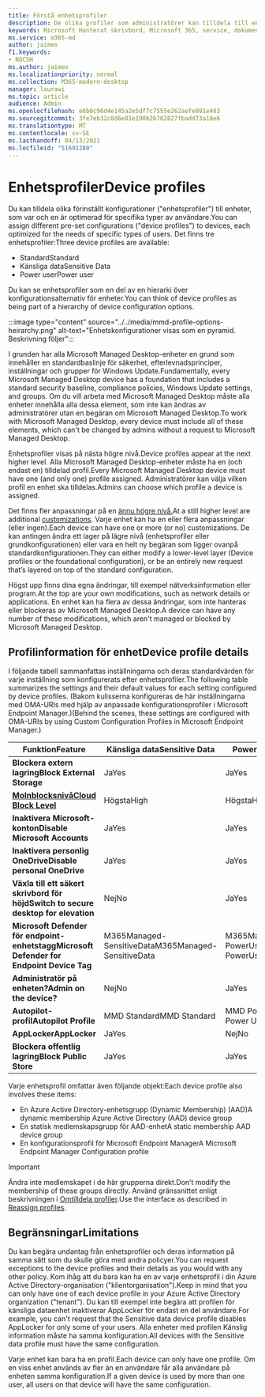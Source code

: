 ```yaml
---
title: Förstå enhetsprofiler
description: De olika profiler som administratörer kan tilldela till enheter
keywords: Microsoft Hanterat skrivbord, Microsoft 365, service, dokumentation
ms.service: m365-md
author: jaimeo
f1.keywords:
- NOCSH
ms.author: jaimeo
ms.localizationpriority: normal
ms.collection: M365-modern-desktop
manager: laurawi
ms.topic: article
audience: Admin
ms.openlocfilehash: e6b0c96d4e145a2e5df7c7555e262aefe891e483
ms.sourcegitcommit: 3fe7eb32c8d6e01e190b2b782827fbadd73a18e6
ms.translationtype: MT
ms.contentlocale: sv-SE
ms.lasthandoff: 04/13/2021
ms.locfileid: "51691280"
---
```

# <a name="device-profiles"></a><span data-ttu-id="62fae-104">Enhetsprofiler</span><span class="sxs-lookup"><span data-stu-id="62fae-104">Device profiles</span></span>

<span data-ttu-id="62fae-105">Du kan tilldela olika förinställt konfigurationer ("enhetsprofiler") till enheter, som var och en är optimerad för specifika typer av användare.</span><span class="sxs-lookup"><span data-stu-id="62fae-105">You can assign different pre-set configurations ("device profiles") to devices, each optimized for the needs of specific types of users.</span></span> <span data-ttu-id="62fae-106">Det finns tre enhetsprofiler:</span><span class="sxs-lookup"><span data-stu-id="62fae-106">Three device profiles are available:</span></span>

- <span data-ttu-id="62fae-107">Standard</span><span class="sxs-lookup"><span data-stu-id="62fae-107">Standard</span></span>
- <span data-ttu-id="62fae-108">Känsliga data</span><span class="sxs-lookup"><span data-stu-id="62fae-108">Sensitive Data</span></span>
- <span data-ttu-id="62fae-109">Power user</span><span class="sxs-lookup"><span data-stu-id="62fae-109">Power user</span></span>

<span data-ttu-id="62fae-110">Du kan se enhetsprofiler som en del av en hierarki över konfigurationsalternativ för enheter.</span><span class="sxs-lookup"><span data-stu-id="62fae-110">You can think of device profiles as being part of a hierarchy of device configuration options.</span></span>

:::image type="content" source="../../media/mmd-profile-options-heirarchy.png" alt-text="Enhetskonfigurationer visas som en pyramid. Beskrivning följer":::

<span data-ttu-id="62fae-112">I grunden har alla Microsoft Managed Desktop-enheter en grund som innehåller en standardbaslinje för säkerhet, efterlevnadsprinciper, inställningar och grupper för Windows Update.</span><span class="sxs-lookup"><span data-stu-id="62fae-112">Fundamentally, every Microsoft Managed Desktop device has a foundation that includes a standard security baseline, compliance policies, Windows Update settings, and groups.</span></span> <span data-ttu-id="62fae-113">Om du vill arbeta med Microsoft Managed Desktop måste alla enheter innehålla alla dessa element, som inte kan ändras av administratörer utan en begäran om Microsoft Managed Desktop.</span><span class="sxs-lookup"><span data-stu-id="62fae-113">To work with Microsoft Managed Desktop, every device must include all of these elements, which can't be changed by admins without a request to Microsoft Managed Desktop.</span></span>

<span data-ttu-id="62fae-114">Enhetsprofiler visas på nästa högre nivå.</span><span class="sxs-lookup"><span data-stu-id="62fae-114">Device profiles appear at the next higher level.</span></span> <span data-ttu-id="62fae-115">Alla Microsoft Managed Desktop-enheter måste ha en (och endast en) tilldelad profil.</span><span class="sxs-lookup"><span data-stu-id="62fae-115">Every Microsoft Managed Desktop device must have one (and only one) profile assigned.</span></span> <span data-ttu-id="62fae-116">Administratörer kan välja vilken profil en enhet ska tilldelas.</span><span class="sxs-lookup"><span data-stu-id="62fae-116">Admins can choose which profile a device is assigned.</span></span>

<span data-ttu-id="62fae-117">Det finns fler anpassningar på en [ännu högre nivå.](customizing.md)</span><span class="sxs-lookup"><span data-stu-id="62fae-117">At a still higher level are additional [customizations](customizing.md).</span></span> <span data-ttu-id="62fae-118">Varje enhet kan ha en eller flera anpassningar (eller ingen).</span><span class="sxs-lookup"><span data-stu-id="62fae-118">Each device can have one or more (or no) customizations.</span></span> <span data-ttu-id="62fae-119">De kan antingen ändra ett lager på lägre nivå (enhetsprofiler eller grundkonfigurationen) eller vara en helt ny begäran som ligger ovanpå standardkonfigurationen.</span><span class="sxs-lookup"><span data-stu-id="62fae-119">They can either modify a lower-level layer (Device profiles or the foundational configuration),  or be an entirely new request that’s layered on top of the standard configuration.</span></span>

<span data-ttu-id="62fae-120">Högst upp finns dina egna ändringar, till exempel nätverksinformation eller program.</span><span class="sxs-lookup"><span data-stu-id="62fae-120">At the top are your own modifications, such as network details or applications.</span></span> <span data-ttu-id="62fae-121">En enhet kan ha flera av dessa ändringar, som inte hanteras eller blockeras av Microsoft Managed Desktop.</span><span class="sxs-lookup"><span data-stu-id="62fae-121">A device can have any number of these modifications, which aren't managed or blocked by Microsoft Managed Desktop.</span></span>


## <a name="device-profile-details"></a><span data-ttu-id="62fae-122">Profilinformation för enhet</span><span class="sxs-lookup"><span data-stu-id="62fae-122">Device profile details</span></span>

<span data-ttu-id="62fae-123">I följande tabell sammanfattas inställningarna och deras standardvärden för varje inställning som konfigurerats efter enhetsprofiler.</span><span class="sxs-lookup"><span data-stu-id="62fae-123">The following table summarizes the settings and their default values for each setting configured by device profiles.</span></span> <span data-ttu-id="62fae-124">(Bakom kulisserna konfigureras de här inställningarna med OMA-URIs med hjälp av anpassade konfigurationsprofiler i Microsoft Endpoint Manager.)</span><span class="sxs-lookup"><span data-stu-id="62fae-124">(Behind the scenes, these settings are configured with OMA-URIs by using Custom Configuration Profiles in Microsoft Endpoint Manager.)</span></span>

| <span data-ttu-id="62fae-125">Funktion</span><span class="sxs-lookup"><span data-stu-id="62fae-125">Feature</span></span> | <span data-ttu-id="62fae-126">Känsliga data</span><span class="sxs-lookup"><span data-stu-id="62fae-126">Sensitive Data</span></span> | <span data-ttu-id="62fae-127">Power User</span><span class="sxs-lookup"><span data-stu-id="62fae-127">Power User</span></span> | <span data-ttu-id="62fae-128">Standard</span><span class="sxs-lookup"><span data-stu-id="62fae-128">Standard</span></span> |
|-----------------------------------------------------------------------------------------------------------------------------------------------------------|----------------------------|------------------------|-----------------------|
| <span data-ttu-id="62fae-129">**Blockera extern lagring**</span><span class="sxs-lookup"><span data-stu-id="62fae-129">**Block External Storage**</span></span>                                                                                                                               | <span data-ttu-id="62fae-130">Ja</span><span class="sxs-lookup"><span data-stu-id="62fae-130">Yes</span></span>                       | <span data-ttu-id="62fae-131">Ja</span><span class="sxs-lookup"><span data-stu-id="62fae-131">Yes</span></span>                   | <span data-ttu-id="62fae-132">Nej</span><span class="sxs-lookup"><span data-stu-id="62fae-132">No</span></span>                   |
| <span data-ttu-id="62fae-133">**[Molnblocksnivå](https://docs.microsoft.com/graph/api/resources/intune-deviceconfig-defendercloudblockleveltype)**</span><span class="sxs-lookup"><span data-stu-id="62fae-133">**[Cloud Block Level](https://docs.microsoft.com/graph/api/resources/intune-deviceconfig-defendercloudblockleveltype)**</span></span> | <span data-ttu-id="62fae-134">Högsta</span><span class="sxs-lookup"><span data-stu-id="62fae-134">High</span></span>                      | <span data-ttu-id="62fae-135">Högsta</span><span class="sxs-lookup"><span data-stu-id="62fae-135">High</span></span>                  | <span data-ttu-id="62fae-136">Högsta</span><span class="sxs-lookup"><span data-stu-id="62fae-136">High</span></span>                 |
| <span data-ttu-id="62fae-137">**Inaktivera Microsoft-konton**</span><span class="sxs-lookup"><span data-stu-id="62fae-137">**Disable Microsoft Accounts**</span></span>                                                                                                                           | <span data-ttu-id="62fae-138">Ja</span><span class="sxs-lookup"><span data-stu-id="62fae-138">Yes</span></span>                       | <span data-ttu-id="62fae-139">Ja</span><span class="sxs-lookup"><span data-stu-id="62fae-139">Yes</span></span>                   | <span data-ttu-id="62fae-140">Nej</span><span class="sxs-lookup"><span data-stu-id="62fae-140">No</span></span>                   |
| <span data-ttu-id="62fae-141">**Inaktivera personlig OneDrive**</span><span class="sxs-lookup"><span data-stu-id="62fae-141">**Disable personal OneDrive**</span></span>                                                                                                                            | <span data-ttu-id="62fae-142">Ja</span><span class="sxs-lookup"><span data-stu-id="62fae-142">Yes</span></span>                       | <span data-ttu-id="62fae-143">Ja</span><span class="sxs-lookup"><span data-stu-id="62fae-143">Yes</span></span>                   | <span data-ttu-id="62fae-144">Nej</span><span class="sxs-lookup"><span data-stu-id="62fae-144">No</span></span>                   |
| <span data-ttu-id="62fae-145">**Växla till ett säkert skrivbord för höjd**</span><span class="sxs-lookup"><span data-stu-id="62fae-145">**Switch to secure desktop for elevation**</span></span>                                                                                                               | <span data-ttu-id="62fae-146">Nej</span><span class="sxs-lookup"><span data-stu-id="62fae-146">No</span></span>                        | <span data-ttu-id="62fae-147">Ja</span><span class="sxs-lookup"><span data-stu-id="62fae-147">Yes</span></span>                   | <span data-ttu-id="62fae-148">Nej</span><span class="sxs-lookup"><span data-stu-id="62fae-148">No</span></span>                   |
| <span data-ttu-id="62fae-149">**Microsoft Defender för endpoint-enhetstagg**</span><span class="sxs-lookup"><span data-stu-id="62fae-149">**Microsoft Defender for Endpoint Device Tag**</span></span>                                                                                                           | <span data-ttu-id="62fae-150">M365Managed-SensitiveData</span><span class="sxs-lookup"><span data-stu-id="62fae-150">M365Managed-SensitiveData</span></span> | <span data-ttu-id="62fae-151">M365Managed-PowerUser</span><span class="sxs-lookup"><span data-stu-id="62fae-151">M365Managed-PowerUser</span></span> | <span data-ttu-id="62fae-152">M365Managed-Standard</span><span class="sxs-lookup"><span data-stu-id="62fae-152">M365Managed-Standard</span></span> |
| <span data-ttu-id="62fae-153">**Administratör på enheten?**</span><span class="sxs-lookup"><span data-stu-id="62fae-153">**Admin on the device?**</span></span>                                                                                                                                 | <span data-ttu-id="62fae-154">Nej</span><span class="sxs-lookup"><span data-stu-id="62fae-154">No</span></span>                        | <span data-ttu-id="62fae-155">Ja</span><span class="sxs-lookup"><span data-stu-id="62fae-155">Yes</span></span>                   | <span data-ttu-id="62fae-156">Nej</span><span class="sxs-lookup"><span data-stu-id="62fae-156">No</span></span>                   |
| <span data-ttu-id="62fae-157">**Autopilot-profil**</span><span class="sxs-lookup"><span data-stu-id="62fae-157">**Autopilot Profile**</span></span>                                                                                                                                     | <span data-ttu-id="62fae-158">MMD Standard</span><span class="sxs-lookup"><span data-stu-id="62fae-158">MMD Standard</span></span>               | <span data-ttu-id="62fae-159">MMD Power User</span><span class="sxs-lookup"><span data-stu-id="62fae-159">MMD Power User</span></span>         | <span data-ttu-id="62fae-160">MMD Standard</span><span class="sxs-lookup"><span data-stu-id="62fae-160">MMD Standard</span></span>          |
| <span data-ttu-id="62fae-161">**AppLocker**</span><span class="sxs-lookup"><span data-stu-id="62fae-161">**AppLocker**</span></span>                                                                                                                                            | <span data-ttu-id="62fae-162">Ja</span><span class="sxs-lookup"><span data-stu-id="62fae-162">Yes</span></span>                       | <span data-ttu-id="62fae-163">Nej</span><span class="sxs-lookup"><span data-stu-id="62fae-163">No</span></span>                    | <span data-ttu-id="62fae-164">Nej</span><span class="sxs-lookup"><span data-stu-id="62fae-164">No</span></span>                   |
| <span data-ttu-id="62fae-165">**Blockera offentlig lagring**</span><span class="sxs-lookup"><span data-stu-id="62fae-165">**Block Public Store**</span></span>                                                                                                                                   | <span data-ttu-id="62fae-166">Ja</span><span class="sxs-lookup"><span data-stu-id="62fae-166">Yes</span></span>                       | <span data-ttu-id="62fae-167">Ja</span><span class="sxs-lookup"><span data-stu-id="62fae-167">Yes</span></span>                   | <span data-ttu-id="62fae-168">Nej</span><span class="sxs-lookup"><span data-stu-id="62fae-168">No</span></span>                   |

<span data-ttu-id="62fae-169">Varje enhetsprofil omfattar även följande objekt:</span><span class="sxs-lookup"><span data-stu-id="62fae-169">Each device profile also involves these items:</span></span>

- <span data-ttu-id="62fae-170">En Azure Active Directory-enhetsgrupp (Dynamic Membership) (AAD)</span><span class="sxs-lookup"><span data-stu-id="62fae-170">A dynamic membership Azure Active Directory (AAD) device group</span></span>
- <span data-ttu-id="62fae-171">En statisk medlemskapsgrupp för AAD-enhet</span><span class="sxs-lookup"><span data-stu-id="62fae-171">A static membership AAD device group</span></span>
- <span data-ttu-id="62fae-172">En konfigurationsprofil för Microsoft Endpoint Manager</span><span class="sxs-lookup"><span data-stu-id="62fae-172">A Microsoft Endpoint Manager Configuration profile</span></span>

> [!IMPORTANT]
> <span data-ttu-id="62fae-173">Ändra inte medlemskapet i de här grupperna direkt.</span><span class="sxs-lookup"><span data-stu-id="62fae-173">Don’t modify the membership of these groups directly.</span></span> <span data-ttu-id="62fae-174">Använd gränssnittet enligt beskrivningen i [Omtilldela profiler](../working-with-managed-desktop/change-device-profile.md).</span><span class="sxs-lookup"><span data-stu-id="62fae-174">Use the interface as described in [Reassign profiles](../working-with-managed-desktop/change-device-profile.md).</span></span>

## <a name="limitations"></a><span data-ttu-id="62fae-175">Begränsningar</span><span class="sxs-lookup"><span data-stu-id="62fae-175">Limitations</span></span>

<span data-ttu-id="62fae-176">Du kan begära undantag från enhetsprofiler och deras information på samma sätt som du skulle göra med andra policyer.</span><span class="sxs-lookup"><span data-stu-id="62fae-176">You can request exceptions to the device profiles and their details as you would with any other policy.</span></span> <span data-ttu-id="62fae-177">Kom ihåg att du bara kan ha en av varje enhetsprofil i din Azure Active Directory-organisation ("klientorganisation").</span><span class="sxs-lookup"><span data-stu-id="62fae-177">Keep in mind that you can only have one of each device profile in your Azure Active Directory organization ("tenant").</span></span> <span data-ttu-id="62fae-178">Du kan till exempel inte begära att profilen för känsliga dataenhet inaktiverar AppLocker för endast en del användare.</span><span class="sxs-lookup"><span data-stu-id="62fae-178">For example, you can't request that the Sensitive data device profile disables AppLocker for only some of your users.</span></span> <span data-ttu-id="62fae-179">Alla enheter med profilen Känslig information måste ha samma konfiguration.</span><span class="sxs-lookup"><span data-stu-id="62fae-179">All devices with the Sensitive data profile must have the same configuration.</span></span>

<span data-ttu-id="62fae-180">Varje enhet kan bara ha en profil.</span><span class="sxs-lookup"><span data-stu-id="62fae-180">Each device can only have one profile.</span></span> <span data-ttu-id="62fae-181">Om en viss enhet används av fler än en användare får alla användare på enheten samma konfiguration.</span><span class="sxs-lookup"><span data-stu-id="62fae-181">If a given device is used by more than one user, all users on that device will have the same configuration.</span></span>
